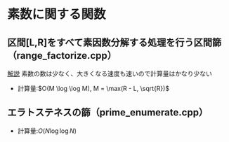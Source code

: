 # 素数に関する関数

## 区間[L,R]をすべて素因数分解する処理を行う区間篩（range_factorize.cpp）
[解説](https://atcoder.jp/contests/abc227/editorial/2909)
素数の数は少なく、大きくなる速度も速いので計算量はかなり少ない
- 計算量:$O(M \log \log M), M = \max(R - L, \sqrt{R})$

## エラトステネスの篩（prime_enumerate.cpp）
- 計算量:$O(N \log \log N)$